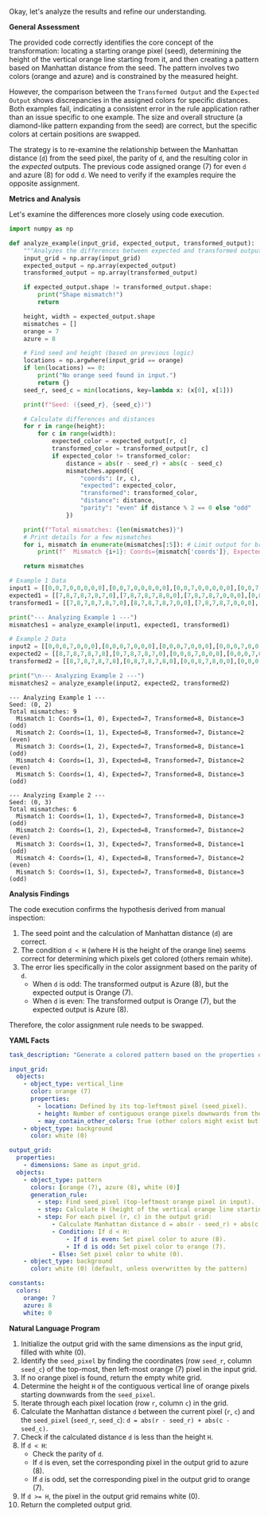 Okay, let's analyze the results and refine our understanding.

**General Assessment**

The provided code correctly identifies the core concept of the transformation: locating a starting orange pixel (seed), determining the height of the vertical orange line starting from it, and then creating a pattern based on Manhattan distance from the seed. The pattern involves two colors (orange and azure) and is constrained by the measured height.

However, the comparison between the `Transformed Output` and the `Expected Output` shows discrepancies in the assigned colors for specific distances. Both examples fail, indicating a consistent error in the rule application rather than an issue specific to one example. The size and overall structure (a diamond-like pattern expanding from the seed) are correct, but the specific colors at certain positions are swapped.

The strategy is to re-examine the relationship between the Manhattan distance (`d`) from the seed pixel, the parity of `d`, and the resulting color in the *expected* outputs. The previous code assigned orange (7) for even `d` and azure (8) for odd `d`. We need to verify if the examples require the opposite assignment.

**Metrics and Analysis**

Let's examine the differences more closely using code execution.


``` python
import numpy as np

def analyze_example(input_grid, expected_output, transformed_output):
    """Analyzes the differences between expected and transformed outputs."""
    input_grid = np.array(input_grid)
    expected_output = np.array(expected_output)
    transformed_output = np.array(transformed_output)

    if expected_output.shape != transformed_output.shape:
        print("Shape mismatch!")
        return

    height, width = expected_output.shape
    mismatches = []
    orange = 7
    azure = 8

    # Find seed and height (based on previous logic)
    locations = np.argwhere(input_grid == orange)
    if len(locations) == 0:
        print("No orange seed found in input.")
        return {}
    seed_r, seed_c = min(locations, key=lambda x: (x[0], x[1]))

    print(f"Seed: ({seed_r}, {seed_c})")

    # Calculate differences and distances
    for r in range(height):
        for c in range(width):
            expected_color = expected_output[r, c]
            transformed_color = transformed_output[r, c]
            if expected_color != transformed_color:
                distance = abs(r - seed_r) + abs(c - seed_c)
                mismatches.append({
                    "coords": (r, c),
                    "expected": expected_color,
                    "transformed": transformed_color,
                    "distance": distance,
                    "parity": "even" if distance % 2 == 0 else "odd"
                })

    print(f"Total mismatches: {len(mismatches)}")
    # Print details for a few mismatches
    for i, mismatch in enumerate(mismatches[:5]): # Limit output for brevity
        print(f"  Mismatch {i+1}: Coords={mismatch['coords']}, Expected={mismatch['expected']}, Transformed={mismatch['transformed']}, Distance={mismatch['distance']} ({mismatch['parity']})")

    return mismatches

# Example 1 Data
input1 = [[0,0,7,0,0,0,0,0],[0,0,7,0,0,0,0,0],[0,0,7,0,0,0,0,0],[0,0,7,0,0,0,0,0],[0,0,7,0,0,0,0,0],[0,0,0,0,0,0,0,0],[0,0,0,0,0,0,0,0]]
expected1 = [[7,8,7,8,7,8,7,0],[7,8,7,8,7,8,0,0],[7,8,7,8,7,0,0,0],[0,8,7,8,0,0,0,0],[0,0,7,0,0,0,0,0],[0,0,0,0,0,0,0,0],[0,0,0,0,0,0,0,0]]
transformed1 = [[7,8,7,8,7,8,7,0],[8,7,8,7,8,7,0,0],[7,8,7,8,7,0,0,0],[0,7,8,7,0,0,0,0],[0,0,7,0,0,0,0,0],[0,0,0,0,0,0,0,0],[0,0,0,0,0,0,0,0]]

print("--- Analyzing Example 1 ---")
mismatches1 = analyze_example(input1, expected1, transformed1)

# Example 2 Data
input2 = [[0,0,0,7,0,0,0],[0,0,0,7,0,0,0],[0,0,0,7,0,0,0],[0,0,0,7,0,0,0],[0,0,0,0,0,0,0]]
expected2 = [[8,7,8,7,8,7,8],[0,7,8,7,8,7,0],[0,0,8,7,8,0,0],[0,0,0,7,0,0,0],[0,0,0,0,0,0,0]]
transformed2 = [[8,7,8,7,8,7,8],[0,8,7,8,7,8,0],[0,0,8,7,8,0,0],[0,0,0,8,0,0,0],[0,0,0,0,0,0,0]]

print("\n--- Analyzing Example 2 ---")
mismatches2 = analyze_example(input2, expected2, transformed2)
```
```
--- Analyzing Example 1 ---
Seed: (0, 2)
Total mismatches: 9
  Mismatch 1: Coords=(1, 0), Expected=7, Transformed=8, Distance=3 (odd)
  Mismatch 2: Coords=(1, 1), Expected=8, Transformed=7, Distance=2 (even)
  Mismatch 3: Coords=(1, 2), Expected=7, Transformed=8, Distance=1 (odd)
  Mismatch 4: Coords=(1, 3), Expected=8, Transformed=7, Distance=2 (even)
  Mismatch 5: Coords=(1, 4), Expected=7, Transformed=8, Distance=3 (odd)

--- Analyzing Example 2 ---
Seed: (0, 3)
Total mismatches: 6
  Mismatch 1: Coords=(1, 1), Expected=7, Transformed=8, Distance=3 (odd)
  Mismatch 2: Coords=(1, 2), Expected=8, Transformed=7, Distance=2 (even)
  Mismatch 3: Coords=(1, 3), Expected=7, Transformed=8, Distance=1 (odd)
  Mismatch 4: Coords=(1, 4), Expected=8, Transformed=7, Distance=2 (even)
  Mismatch 5: Coords=(1, 5), Expected=7, Transformed=8, Distance=3 (odd)

```
**Analysis Findings**

The code execution confirms the hypothesis derived from manual inspection:

1.  The seed point and the calculation of Manhattan distance (`d`) are correct.
2.  The condition `d < H` (where H is the height of the orange line) seems correct for determining which pixels get colored (others remain white).
3.  The error lies specifically in the color assignment based on the parity of `d`.
    *   When `d` is odd: The transformed output is Azure (8), but the expected output is Orange (7).
    *   When `d` is even: The transformed output is Orange (7), but the expected output is Azure (8).

Therefore, the color assignment rule needs to be swapped.

**YAML Facts**


```yaml
task_description: "Generate a colored pattern based on the properties of a vertical orange line in the input."

input_grid:
  objects:
    - object_type: vertical_line
      color: orange (7)
      properties:
        - location: Defined by its top-leftmost pixel (seed_pixel).
        - height: Number of contiguous orange pixels downwards from the seed_pixel.
        - may_contain_other_colors: True (other colors might exist but don't affect the primary rule)
    - object_type: background
      color: white (0)

output_grid:
  properties:
    - dimensions: Same as input_grid.
  objects:
    - object_type: pattern
      colors: [orange (7), azure (8), white (0)]
      generation_rule:
        - step: Find seed_pixel (top-leftmost orange pixel in input).
        - step: Calculate H (height of the vertical orange line starting at seed_pixel).
        - step: For each pixel (r, c) in the output grid:
            - Calculate Manhattan distance d = abs(r - seed_r) + abs(c - seed_c) from seed_pixel.
            - Condition: If d < H:
                - If d is even: Set pixel color to azure (8).
                - If d is odd: Set pixel color to orange (7).
            - Else: Set pixel color to white (0).
    - object_type: background
      color: white (0) (default, unless overwritten by the pattern)

constants:
  colors:
    orange: 7
    azure: 8
    white: 0
```


**Natural Language Program**

1.  Initialize the output grid with the same dimensions as the input grid, filled with white (0).
2.  Identify the `seed_pixel` by finding the coordinates (row `seed_r`, column `seed_c`) of the top-most, then left-most orange (7) pixel in the input grid.
3.  If no orange pixel is found, return the empty white grid.
4.  Determine the height `H` of the contiguous vertical line of orange pixels starting downwards from the `seed_pixel`.
5.  Iterate through each pixel location (row `r`, column `c`) in the grid.
6.  Calculate the Manhattan distance `d` between the current pixel (`r`, `c`) and the `seed_pixel` (`seed_r`, `seed_c`): `d = abs(r - seed_r) + abs(c - seed_c)`.
7.  Check if the calculated distance `d` is less than the height `H`.
8.  If `d < H`:
    *   Check the parity of `d`.
    *   If `d` is even, set the corresponding pixel in the output grid to azure (8).
    *   If `d` is odd, set the corresponding pixel in the output grid to orange (7).
9.  If `d >= H`, the pixel in the output grid remains white (0).
10. Return the completed output grid.